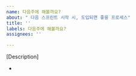 ```yaml
---
name: 다음주에 해볼까요?
about: " 다음 스프린트 시작 시, 도입되면 좋을 프로세스"
title: ''
labels: 다음주에 해볼까요?
assignees: ''

---
```


[Description]
<!-- 간단하게 무엇이 도입되면 좋을지 작성해주세요! 거창하게 쓰지 않으셔도 됩니다. -->

-
